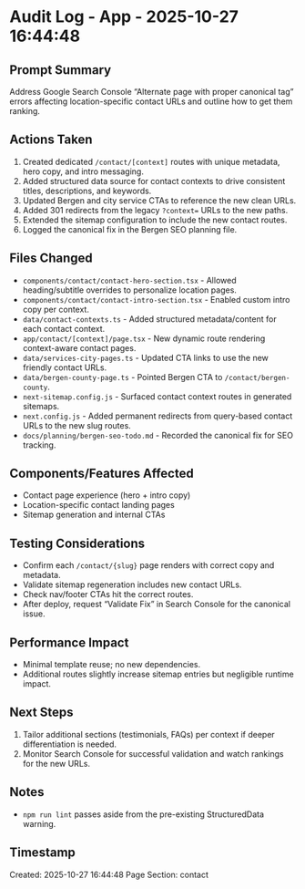# Audit Log - App - 2025-10-27 16:44:48

## Prompt Summary

Address Google Search Console “Alternate page with proper canonical tag” errors affecting location-specific contact URLs and outline how to get them ranking.

## Actions Taken

1. Created dedicated `/contact/[context]` routes with unique metadata, hero copy, and intro messaging.
2. Added structured data source for contact contexts to drive consistent titles, descriptions, and keywords.
3. Updated Bergen and city service CTAs to reference the new clean URLs.
4. Added 301 redirects from the legacy `?context=` URLs to the new paths.
5. Extended the sitemap configuration to include the new contact routes.
6. Logged the canonical fix in the Bergen SEO planning file.

## Files Changed

- `components/contact/contact-hero-section.tsx` - Allowed heading/subtitle overrides to personalize location pages.
- `components/contact/contact-intro-section.tsx` - Enabled custom intro copy per context.
- `data/contact-contexts.ts` - Added structured metadata/content for each contact context.
- `app/contact/[context]/page.tsx` - New dynamic route rendering context-aware contact pages.
- `data/services-city-pages.ts` - Updated CTA links to use the new friendly contact URLs.
- `data/bergen-county-page.ts` - Pointed Bergen CTA to `/contact/bergen-county`.
- `next-sitemap.config.js` - Surfaced contact context routes in generated sitemaps.
- `next.config.js` - Added permanent redirects from query-based contact URLs to the new slug routes.
- `docs/planning/bergen-seo-todo.md` - Recorded the canonical fix for SEO tracking.

## Components/Features Affected

- Contact page experience (hero + intro copy)
- Location-specific contact landing pages
- Sitemap generation and internal CTAs

## Testing Considerations

- Confirm each `/contact/{slug}` page renders with correct copy and metadata.
- Validate sitemap regeneration includes new contact URLs.
- Check nav/footer CTAs hit the correct routes.
- After deploy, request “Validate Fix” in Search Console for the canonical issue.

## Performance Impact

- Minimal template reuse; no new dependencies.
- Additional routes slightly increase sitemap entries but negligible runtime impact.

## Next Steps

1. Tailor additional sections (testimonials, FAQs) per context if deeper differentiation is needed.
2. Monitor Search Console for successful validation and watch rankings for the new URLs.

## Notes

- `npm run lint` passes aside from the pre-existing StructuredData warning.

## Timestamp

Created: 2025-10-27 16:44:48
Page Section: contact

